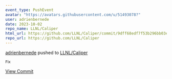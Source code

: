 ```yaml
---
event_type: PushEvent
avatar: "https://avatars.githubusercontent.com/u/51493078?"
user: adrienbernede
date: 2023-10-02
repo_name: LLNL/Caliper
html_url: https://github.com/LLNL/Caliper/commit/9dff68edf7f53b296bb03e09ba8c827683e51ac4
repo_url: https://github.com/LLNL/Caliper
---
```


<a href='https://github.com/adrienbernede' target='_blank'>adrienbernede</a> pushed to <a href='https://github.com/LLNL/Caliper' target='_blank'>LLNL/Caliper</a>

<small>Fix</small>

<a href='https://github.com/LLNL/Caliper/commit/9dff68edf7f53b296bb03e09ba8c827683e51ac4' target='_blank'>View Commit</a>